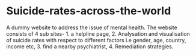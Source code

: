 # Suicide-rates-across-the-world
A dummy website to address the issue of mental health. The website consists of 4 sub sites- 1. a helpline page, 2. Analysation and visualisation of suicide rates with respect to different factors i.e gender, age, country, income etc, 3. find a nearby psychiatrist, 4. Remediation strategies.
